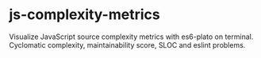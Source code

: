 # js-complexity-metrics
Visualize JavaScript source complexity metrics with es6-plato on terminal. Cyclomatic complexity, maintainability score, SLOC and eslint problems.
